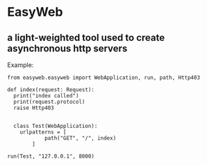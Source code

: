 # EasyWeb
## a light-weighted tool used to create asynchronous http servers

Example:
```
from easyweb.easyweb import WebApplication, run, path, Http403

def index(request: Request):
  print("index called")
  print(request.protocol)
  raise Http403


  class Test(WebApplication):
    urlpatterns = [
            path("GET", "/", index)
        ]

run(Test, "127.0.0.1", 8000)
```
